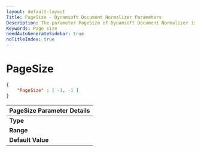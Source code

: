 ```yaml
---
layout: default-layout
Title: PageSize - Dynamsoft Document Normalizer Parameters
Description: The parameter PageSize of Dynamsoft Document Normalizer is XXX.
Keywords: Page size
needAutoGenerateSidebar: true
noTitleIndex: true
---
```


# PageSize

```json
{
    "PageSize" : [ -1, -1 ]
}
```

| PageSize Parameter Details |
| :--------------- |
| **Type**<br> |
| **Range**<br> |
| **Default Value**<br> |
